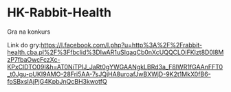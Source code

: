 # HK-Rabbit-Health
Gra na konkurs

Link do gry:https://l.facebook.com/l.php?u=http%3A%2F%2Frabbit-health.cba.pl%2F%3Ffbclid%3DIwAR1uSIqaqCb0nXcUQQCLOiFKIzt8D0l8MzP7fbaOwcFczXc-KPxClDTO09I&h=AT0NiTPIJ_JaRt0gYWGAANgkLBRd3a_F8IWR1fGAAnFFT0_t0Jgu-pUKI9AMO-28Fri5AA-7sJQjHA8uroafJwBXWjD-9K2t1MkX0fB6-foSBxsIAjPjG4KpbJnQcBH3kwotfQ
